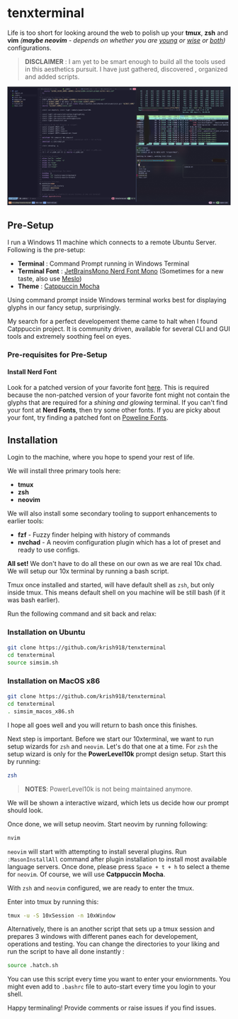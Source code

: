# tenxterminal
Life is too short for looking around the web to polish up your **tmux**, **zsh** and **vim** _(**maybe neovim** - depends on whether you are [young](https://gyydin.mataroa.blog/blog/neovim-is-driving-me-crazy-but-i-cant-stop/) or [wise](https://dev.to/harri_etty/comment/mcbi) or [both](https://www.google.com/search?q=neovim+is+waste+of+time))_ configurations.

>__DISCLAIMER__ : I am yet to be smart enough to build all the tools used in this aesthetics pursuit. I have just gathered, discovered , organized and added scripts.


![TenXterminal Final Look](tenxterm.png "A typical TenxTerminal")


## Pre-Setup
I run a Windows 11 machine which connects to a remote Ubuntu Server. Following is the pre-setup:

- **Terminal** : Command Prompt running in Windows Terminal 
- **Terminal Font** : [JetBrainsMono Nerd Font Mono](https://github.com/ryanoasis/nerd-fonts/releases/download/v3.2.1/JetBrainsMono.zip) (Sometimes for a new taste, also use [Meslo](https://github.com/romkatv/powerlevel10k?tab=readme-ov-file#meslo-nerd-font-patched-for-powerlevel10k))
- **Theme** : [Catppuccin Mocha](https://github.com/catppuccin/windows-terminal)

Using command prompt inside Windows terminal works best for displaying glyphs in our fancy setup, surprisingly. 

My search for a perfect developement theme came to halt when I found Catppuccin project. It is community driven, available for several CLI and GUI tools and extremely soothing feel on eyes.

### Pre-requisites for Pre-Setup
#### Install Nerd Font
Look for a patched version of your favorite font [here](https://www.nerdfonts.com/font-downloads). This is required because the non-patched version of your favorite font might not contain the glyphs that are required for a *shining and glowing* terminal. If you can't find your font at **Nerd Fonts**, then try some other fonts. If you are picky about your font, try finding a patched font on [Poweline Fonts](https://github.com/powerline/fonts). 

## Installation 

Login to the machine, where you hope to spend your rest of life. 

We will install three primary tools here: 

- **tmux**
- **zsh**
- **neovim** 

We will also install some secondary tooling to support enhancements to earlier tools:
    
- **fzf** - Fuzzy finder helping with history of commands
- **nvchad** - A neovim configuration plugin which has a lot of preset and ready to use configs.

**All set!** We don't have to do all these on our own as we are real 10x chad. We will setup our 10x terminal by running a bash script. 

Tmux once installed and started, will have default shell as `zsh`, but only inside tmux. This means default shell on you machine will be still bash (if it was bash earlier).

Run the following command and sit back and relax: 

### Installation on Ubuntu

```bash
git clone https://github.com/krish918/tenxterminal
cd tenxterminal
source simsim.sh
```
### Installation on MacOS x86

```bash
git clone https://github.com/krish918/tenxterminal
cd tenxterminal
. simsim_macos_x86.sh
```

I hope all goes well and you will return to bash once this finishes. 

Next step is important. Before we start our 10xterminal, we want to run setup wizards for `zsh` and `neovim`. Let's do that one at a time. For `zsh` the setup wizard is only for the **PowerLevel10k** prompt design setup. Start this by running:

```bash
zsh
```

>__NOTES__: PowerLevel10k is not being maintained anymore.

We will be shown a interactive wizard, which lets us decide how our prompt should look. 

Once done, we will setup neovim. Start neovim by running following: 
```bash 
nvim
```

`neovim` will start with attempting to install several plugins. Run `:MasonInstallAll` command after plugin installation to install most available language servers. Once done, please press `Space + t + h` to select a theme for `neovim`. Of course, we will use **Catppuccin Mocha**. 

With `zsh` and `neovim` configured, we are ready to enter the tmux.

Enter into tmux by running this:

```bash
tmux -u -S 10xSession -n 10xWindow
```

Alternatively, there is an another script that sets up a tmux session and prepares 3 windows with different panes each for developement, operations and testing. You can change the directories to your liking and run the script to have all done instantly : 

```bash
source .hatch.sh
```
You can use this script every time you want to enter your enviornments. You might even add to `.bashrc` file to auto-start every time you login to your shell.

Happy terminaling! Provide comments or raise issues if you find issues.
